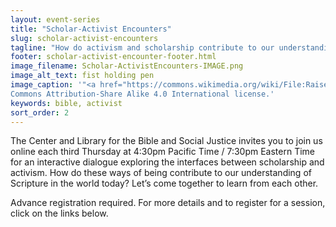 ```yaml
---
layout: event-series
title: "Scholar-Activist Encounters"
slug: scholar-activist-encounters
tagline: "How do activism and scholarship contribute to our understanding of Scripture in the world today?"
footer: scholar-activist-encounter-footer.html
image_filename: Scholar-ActivistEncounters-IMAGE.png
image_alt_text: fist holding pen
image_caption: '"<a href="https://commons.wikimedia.org/wiki/File:Raised_fist_with_pencil.png">Raised Fist with Pencil</a>" by YeshaiMishal is used under the Creative
Commons Attribution-Share Alike 4.0 International license.'
keywords: bible, activist
sort_order: 2
---
```

The Center and Library for the Bible and Social Justice invites you to join
us online each third Thursday at 4:30pm Pacific Time / 7:30pm Eastern Time
for an interactive dialogue exploring the interfaces between scholarship and
activism. How do these ways of being contribute to our understanding of
Scripture in the world today? Let’s come together to learn from each other.

Advance registration required. For more details and to register for a session,
click on the links below.
